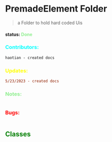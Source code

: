 # PremadeElement Folder 
>a Folder to hold hard coded Uis
#### status: <span style="color:lightGreen;">Done</span>
### <span style="color:cyan;">Contributors:</span>
<!--put your names here between the ``` if you worked on it, and put what you did-->
```diff
haotian - created docs
```
### <span style="color:yellow;">Updates:</span>
```diff
5/23/2023 - created docs
``` 
### <span style="color:lightgreen;">Notes:</span>
```diff
```
### <span style="color:red;">Bugs:</span>
```diff
```
## <span style="color:Green;">Classes</span>



